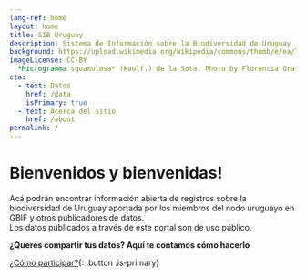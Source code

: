 ```yaml
---
lang-ref: home
layout: home
title: SIB Uruguay
description: Sistema de Información sobre la Biodiversidad de Uruguay
background: https://upload.wikimedia.org/wikipedia/commons/thumb/e/ea/Tucu_tucu_%28Ctenomys_pearsoni%29%2C_Uruguay%2C_2022.jpg/1280px-Tucu_tucu_%28Ctenomys_pearsoni%29%2C_Uruguay%2C_2022.jpg
imageLicense: CC-BY
  *Microgramma squamulosa* (Kaulf.) de la Sota. Photo by Florencia Grattarola via [iNaturalist](https://www.gbif.org/occurrence/2574046426)
cta:
  - text: Datos
    href: /data
    isPrimary: true
  - text: Acerca del sitio
    href: /about
permalink: /
---
```


# Bienvenidos y bienvenidas!

Acá podrán encontrar información abierta de registros sobre la biodiversidad de Uruguay aportada por los miembros del nodo uruguayo en GBIF y otros publicadores de datos.  
Los datos publicados a través de este portal son de uso público.

**¿Querés compartir tus datos? Aquí te contamos cómo hacerlo**

[¿Cómo participar?](faq/#cómo-puedo-convertirme-en-una-organización-publicador-de-datos){: .button .is-primary}
